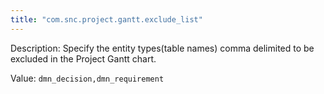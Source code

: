 ```yaml
---
title: "com.snc.project.gantt.exclude_list"
---
```


Description: Specify the entity types(table names) comma delimited  to be excluded in the Project Gantt chart. 

Value: `dmn_decision,dmn_requirement`